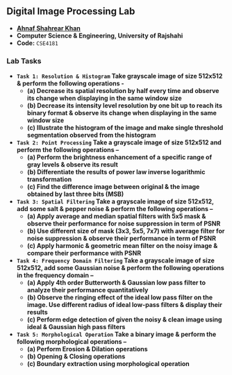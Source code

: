 ## Digital Image Processing Lab
- **[Ahnaf Shahrear Khan](https://github.com/ahnafshahrear)**
- **Computer Science & Engineering, University of Rajshahi**
- **Code:** `CSE4181`

### Lab Tasks
- **`Task 1: Resolution & Histogram` Take grayscale image of size 512x512 & perform the following operations -**
	- **(a) Decrease its spatial resolution by half every time and observe its change when displaying in the same window size**
	- **(b) Decrease its intensity level resolution by one bit up to reach its binary format & observe its change when displaying in the same window size**
	- **(c) Illustrate the histogram of the image and make single threshold segmentation observed from the histogram** 
- **`Task 2: Point Processing` Take a grayscale image of size 512x512 and perform the following operations –**
	- **(a) Perform the brightness enhancement of a specific range of gray levels & observe its result**
	- **(b) Differentiate the results of power law inverse logarithmic transformation**
	- **(c) Find the difference image between original & the image obtained by last three bits (MSB)**
- **`Task 3: Spatial Filtering` Take a grayscale image of size 512x512, add some salt & pepper noise & perform the following operations –**
	- **(a) Apply average and median spatial filters with 5x5 mask & observe their performance for noise suppression in term of PSNR**
	- **(b) Use different size of mask (3x3, 5x5, 7x7) with average filter for noise suppression & observe their performance in term of PSNR**
	- **(c) Apply harmonic & geometric mean filter on the noisy image & compare their performance with PSNR**
- **`Task 4: Frequency Domain Filtering` Take a grayscale image of size 512x512, add some Gaussian noise & perform the following operations in the frequency domain –**
	- **(a) Apply 4th order Butterworth & Gaussian low pass filter to analyze their performance quantitatively**
	- **(b) Observe the ringing effect of the ideal low pass filter on the image. Use different radius of ideal low-pass filters & display their results**
	- **(c) Perform edge detection of given the noisy & clean image using ideal & Gaussian high pass filters**
 - **`Task 5: Morphological Operation` Take a binary image & perform the following morphological operations –**
	- **(a) Perform Erosion & Dilation operations**
	- **(b) Opening & Closing operations**
	- **(c) Boundary extraction using morphological operation** 